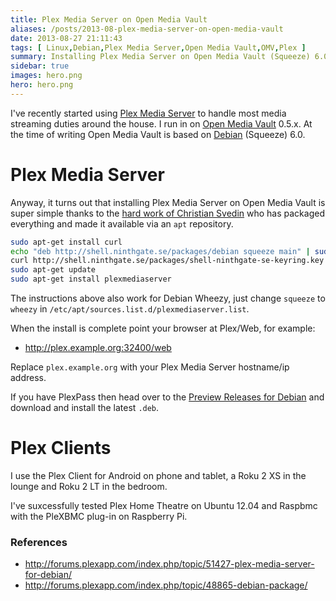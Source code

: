 ```yaml
---
title: Plex Media Server on Open Media Vault
aliases: /posts/2013-08-plex-media-server-on-open-media-vault
date: 2013-08-27 21:11:43
tags: [ Linux,Debian,Plex Media Server,Open Media Vault,OMV,Plex ]
summary: Installing Plex Media Server on Open Media Vault (Squeeze) 6.0
sidebar: true
images: hero.png
hero: hero.png
---
```


I've recently started using [Plex Media Server](http://www.plexapp.com) to
handle most media streaming duties around the house. I run in on
[Open Media Vault](http://www.openmediavault.org) 0.5.x. At the time of writing
Open Media Vault is based on [Debian](http://www.debian.org) (Squeeze) 6.0.

# Plex Media Server

Anyway, it turns out that installing Plex Media Server on Open Media Vault is
super simple thanks to the [hard work of Christian Svedin](http://forums.plexapp.com/index.php/topic/51427-plex-media-server-for-debian/)
who has packaged everything and made it available via an `apt` repository.

```bash
sudo apt-get install curl
echo "deb http://shell.ninthgate.se/packages/debian squeeze main" | sudo tee -a /etc/apt/sources.list.d/plexmediaserver.list
curl http://shell.ninthgate.se/packages/shell-ninthgate-se-keyring.key | sudo apt-key add -
sudo apt-get update
sudo apt-get install plexmediaserver
```

The instructions above also work for Debian Wheezy, just change `squeeze` to
`wheezy` in `/etc/apt/sources.list.d/plexmediaserver.list`.

When the install is complete point your browser at Plex/Web, for example:

  * http://plex.example.org:32400/web

Replace `plex.example.org` with your Plex Media Server hostname/ip address.

If you have PlexPass then head over to the [Preview Releases for Debian](http://forums.plexapp.com/index.php/topic/48865-debian-package/)
and download and install the latest `.deb`.

# Plex Clients

I use the Plex Client for Android on phone and tablet, a Roku 2 XS in the lounge
and Roku 2 LT in the bedroom.

I've suxcessfully tested Plex Home Theatre on Ubuntu 12.04 and Raspbmc with
the PleXBMC plug-in on Raspberry Pi.

### References

  * <http://forums.plexapp.com/index.php/topic/51427-plex-media-server-for-debian/>
  * <http://forums.plexapp.com/index.php/topic/48865-debian-package/>

